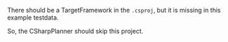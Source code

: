 There should be a TargetFramework in the `.csproj`, but it is missing in 
this example testdata.

So, the CSharpPlanner should skip this project.
